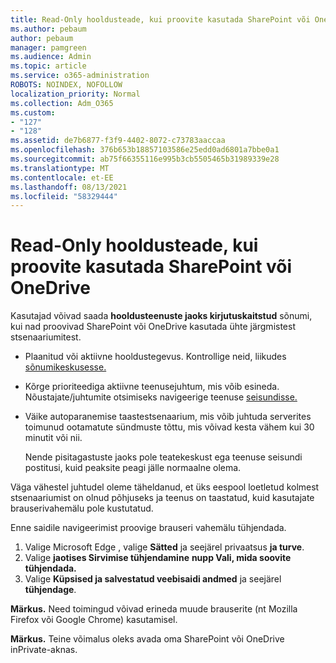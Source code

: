 ```yaml
---
title: Read-Only hooldusteade, kui proovite kasutada SharePoint või OneDrive
ms.author: pebaum
author: pebaum
manager: pamgreen
ms.audience: Admin
ms.topic: article
ms.service: o365-administration
ROBOTS: NOINDEX, NOFOLLOW
localization_priority: Normal
ms.collection: Adm_O365
ms.custom:
- "127"
- "128"
ms.assetid: de7b6877-f3f9-4402-8072-c73783aaccaa
ms.openlocfilehash: 376b653b18857103586e25edd0ad6801a7bbe0a1
ms.sourcegitcommit: ab75f66355116e995b3cb5505465b31989339e28
ms.translationtype: MT
ms.contentlocale: et-EE
ms.lasthandoff: 08/13/2021
ms.locfileid: "58329444"
---
```

# <a name="read-only-for-maintenance-message-when-attempting-to-use-sharepoint-or-onedrive"></a>Read-Only hooldusteade, kui proovite kasutada SharePoint või OneDrive

Kasutajad võivad saada **hooldusteenuste jaoks kirjutuskaitstud** sõnumi, kui nad proovivad SharePoint või OneDrive kasutada ühte järgmistest stsenaariumitest. 

-   Plaanitud või aktiivne hooldustegevus.  Kontrollige neid, liikudes [sõnumikeskusesse.](https://portal.office.com/adminportal/home#/messagecenter)
-   Kõrge prioriteediga aktiivne teenusejuhtum, mis võib esineda. Nõustajate/juhtumite otsimiseks navigeerige teenuse [seisundisse.](https://portal.office.com/adminportal/home#/servicehealth)
-   Väike autoparanemise taastestsenaarium, mis võib juhtuda serverites toimunud ootamatute sündmuste tõttu, mis võivad kesta vähem kui 30 minutit või nii. 
    
    Nende pisitagastuste jaoks pole teatekeskust ega teenuse seisundi postitusi, kuid peaksite peagi jälle normaalne olema.

Väga vähestel juhtudel oleme täheldanud, et üks eespool loetletud kolmest stsenaariumist on olnud põhjuseks ja teenus on taastatud, kuid kasutajate brauserivahemälu pole kustutatud.

Enne saidile navigeerimist proovige brauseri vahemälu tühjendada.

1. Valige Microsoft Edge , valige **Sätted** ja seejärel privaatsus **ja turve**.
2. Valige **jaotises Sirvimise tühjendamine** **nupp Vali, mida soovite tühjendada.**
3. Valige **Küpsised ja salvestatud veebisaidi andmed** ja seejärel **tühjendage**.

**Märkus.** Need toimingud võivad erineda muude brauserite (nt Mozilla Firefox või Google Chrome) kasutamisel.

**Märkus.** Teine võimalus oleks avada oma SharePoint või OneDrive inPrivate-aknas.